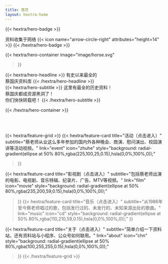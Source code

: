 ```yaml
---
title: 首页
layout: hextra-home
---
```


{{< hextra/hero-badge >}}
  <div class="hx-w-2 hx-h-2 hx-rounded-full hx-bg-primary-400"></div>
  <span>资料收集于网络</span>
  {{< icon name="arrow-circle-right" attributes="height=14" >}}
{{< /hextra/hero-badge >}}

{{< hextra/hero-container
  image="image/horse.svg"
>}}

<div class="hx-mt-6 hx-mb-6">
{{< hextra/hero-headline >}}
  有史以来最全的<br>蔡国庆资料库
{{< /hextra/hero-headline >}}
</div>

<div class="hx-mb-12">
{{< hextra/hero-subtitle >}}
  这里有最全的历史资料！<br>蔡国庆都成资源黑洞了！<br>你们快快转载吧！
{{< /hextra/hero-subtitle >}}
</div>

{{< /hextra/hero-container >}}

<br><br>

{{< hextra/feature-grid >}}
  {{< hextra/feature-card
    title="活动（点击进入）"
    subtitle="蔡老师从业这么多年参加的国内外各种晚会、商演、慰问演出、校园演讲等活动视频。"
    link="event"
    icon="zhuhe"
    style="background: radial-gradient(ellipse at 50% 80%,rgba(225,100,25,0.15),hsla(0,0%,100%,0));"
  >}}
  <!-- {{< hextra/feature-card
    title="📺 电视节目（点击进入）"
    subtitle="在中央和各地方电视台播出的新闻、访谈、综艺、以及一些节假日的特别节目。"
    link="show"
    style="background: radial-gradient(ellipse at 50% 80%,rgba(194,50,254,0.15),hsla(0,0%,100%,0));"
  >}} -->
  {{< hextra/feature-card
    title="影视剧（点击进入）"
    subtitle="包括蔡老师出演的电影、电视剧、音乐特辑、纪录片、广告、MTV等视频。"
    link="film"
    icon="movie"
    style="background: radial-gradient(ellipse at 50% 80%,rgba(235,200,59,0.15),hsla(0,0%,100%,0));"
  >}}
  {{< hextra/feature-card
    title="音乐（点击进入）"
    subtitle="从1986年至今蔡老师唱过的歌，包括发行过的、未发行的、未知来源出处的歌曲。"
    link="music"
    icon="cd"
    style="background: radial-gradient(ellipse at 50% 80%,rgba(110,210,59,0.15),hsla(0,0%,100%,0));"
  >}}
  <!-- {{< hextra/feature-card
    title="📚 文章（点击进入）"
    subtitle="蔡老师出版的写真集、书籍、发表的期刊、节目文字稿等文章。"
    link="article"
    style="background: radial-gradient(ellipse at 50% 80%,rgba(50,100,205,0.15),hsla(0,0%,100%,0));"
  >}} -->
  {{< hextra/feature-card
    title="关于（点击进入）"
    subtitle="简单介绍一下资料站，还有资料站与小程序、公众号如何联用。"
    link="about"
    icon="chn"
    style="background: radial-gradient(ellipse at 50% 80%,rgba(100,255,255,0.15),hsla(0,0%,100%,0));"
  >}}
{{< /hextra/feature-grid >}}
